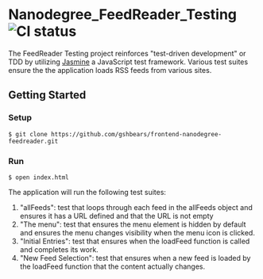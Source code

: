 # Nanodegree_FeedReader_Testing![CI status](https://img.shields.io/badge/build-passing-brightgreen.svg)

The FeedReader Testing project reinforces "test-driven development" or TDD by utilizing [Jasmine](https://automationpanda.com/2018/01/26/javascript-testing-with-jasmine/) a JavaScript test framework. Various test suites ensure the the application loads RSS feeds from various sites.

## Getting Started

### Setup
`$ git clone https://github.com/gshbears/frontend-nanodegree-feedreader.git`

### Run

`$ open index.html`

The application will run the following test suites:
1) "allFeeds": test that loops through each feed in the allFeeds object and ensures it has a URL defined and that the URL is not empty
2) "The menu": test that ensures the menu element is hidden by default and ensures the menu changes visibility when the menu icon is clicked.
3) "Initial Entries": test that ensures when the loadFeed function is called and completes its work.
4) "New Feed Selection": test that ensures when a new feed is loaded by the loadFeed function that the content actually changes.
